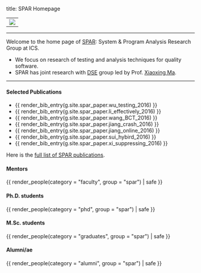 title: SPAR Homepage

<table width="100%">
<tr>
<td align="center">
<img src="/spar/img/logo_large.png"></img>
</td>
</tr>
</table>

---

Welcome to the home page of [SPAR](/spar): System & Program Analysis Research Group at ICS.

* We focus on research of testing and analysis techniques for quality software.
* SPAR has joint research with [DSE](/dse) group led by Prof. [Xiaoxing Ma](/people/xiaoxingma/).

---

#### Selected Publications  

* {{ render_bib_entry(g.site.spar_paper.wu_testing_2016) }}
* {{ render_bib_entry(g.site.spar_paper.li_effectively_2016) }}
* {{ render_bib_entry(g.site.spar_paper.wang_BCT_2016) }}
* {{ render_bib_entry(g.site.spar_paper.jiang_crash_2016) }}
* {{ render_bib_entry(g.site.spar_paper.jiang_online_2016) }}
* {{ render_bib_entry(g.site.spar_paper.sui_hybird_2016) }}
* {{ render_bib_entry(g.site.spar_paper.xi_suppressing_2016) }}

Here is the [full list of SPAR publications](pubs).

#### Mentors
{{ render_people(category = "faculty", group = "spar") | safe }}
#### Ph.D. students
{{ render_people(category = "phd", group = "spar") | safe }}
#### M.Sc. students
{{ render_people(category = "graduates", group = "spar") | safe }}
#### Alumni/ae
{{ render_people(category = "alumni", group = "spar") | safe }}
